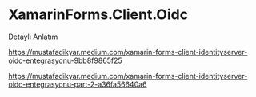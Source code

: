 # XamarinForms.Client.Oidc

Detaylı Anlatım

https://mustafadikyar.medium.com/xamarin-forms-client-identityserver-oidc-entegrasyonu-9bb8f9865f25

https://mustafadikyar.medium.com/xamarin-forms-client-identityserver-oidc-entegrasyonu-part-2-a36fa56640a6
